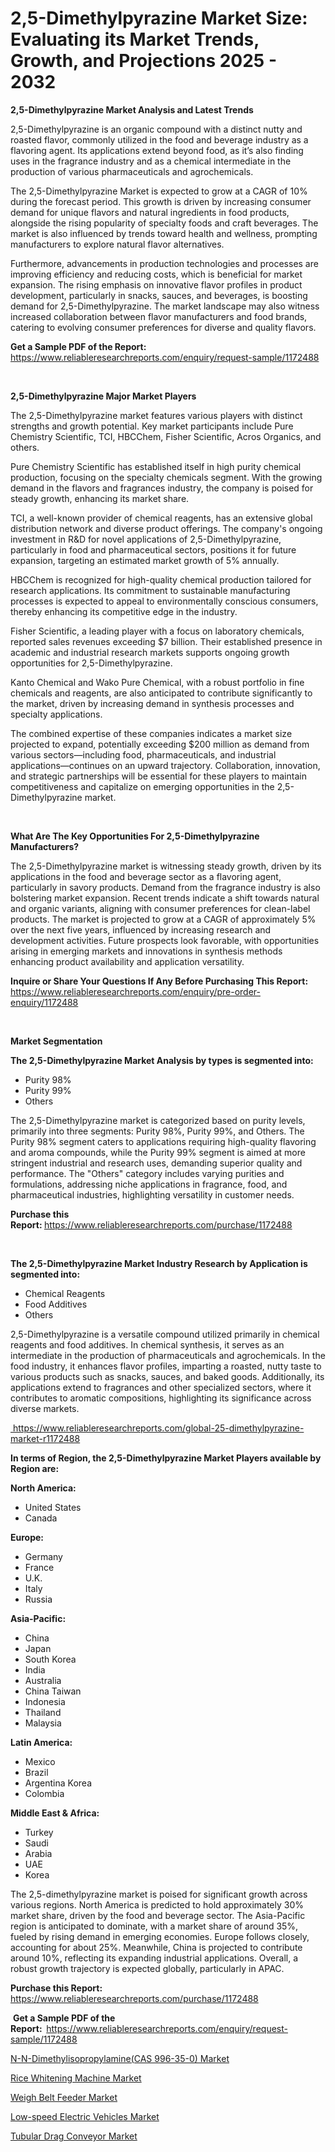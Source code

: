 <p><h1>2,5-Dimethylpyrazine Market Size: Evaluating its Market Trends, Growth, and Projections 2025 - 2032</h1></p><p><strong>2,5-Dimethylpyrazine Market Analysis and Latest Trends</strong></p>
<p><p>2,5-Dimethylpyrazine is an organic compound with a distinct nutty and roasted flavor, commonly utilized in the food and beverage industry as a flavoring agent. Its applications extend beyond food, as it’s also finding uses in the fragrance industry and as a chemical intermediate in the production of various pharmaceuticals and agrochemicals.</p><p>The 2,5-Dimethylpyrazine Market is expected to grow at a CAGR of 10% during the forecast period. This growth is driven by increasing consumer demand for unique flavors and natural ingredients in food products, alongside the rising popularity of specialty foods and craft beverages. The market is also influenced by trends toward health and wellness, prompting manufacturers to explore natural flavor alternatives.</p><p>Furthermore, advancements in production technologies and processes are improving efficiency and reducing costs, which is beneficial for market expansion. The rising emphasis on innovative flavor profiles in product development, particularly in snacks, sauces, and beverages, is boosting demand for 2,5-Dimethylpyrazine. The market landscape may also witness increased collaboration between flavor manufacturers and food brands, catering to evolving consumer preferences for diverse and quality flavors.</p></p>
<p><strong>Get a Sample PDF of the Report:&nbsp;</strong> <a href="https://www.reliableresearchreports.com/enquiry/request-sample/1172488?utm_campaign=2286&utm_medium=2&utm_source=Github&utm_content=ia&utm_term=24032025&utm_id=25-dimethylpyrazine">https://www.reliableresearchreports.com/enquiry/request-sample/1172488</a></p>
<p>&nbsp;</p>
<p><strong>2,5-Dimethylpyrazine Major Market Players</strong></p>
<p><p>The 2,5-Dimethylpyrazine market features various players with distinct strengths and growth potential. Key market participants include Pure Chemistry Scientific, TCI, HBCChem, Fisher Scientific, Acros Organics, and others. </p><p>Pure Chemistry Scientific has established itself in high purity chemical production, focusing on the specialty chemicals segment. With the growing demand in the flavors and fragrances industry, the company is poised for steady growth, enhancing its market share.</p><p>TCI, a well-known provider of chemical reagents, has an extensive global distribution network and diverse product offerings. The company's ongoing investment in R&D for novel applications of 2,5-Dimethylpyrazine, particularly in food and pharmaceutical sectors, positions it for future expansion, targeting an estimated market growth of 5% annually.</p><p>HBCChem is recognized for high-quality chemical production tailored for research applications. Its commitment to sustainable manufacturing processes is expected to appeal to environmentally conscious consumers, thereby enhancing its competitive edge in the industry.</p><p>Fisher Scientific, a leading player with a focus on laboratory chemicals, reported sales revenues exceeding $7 billion. Their established presence in academic and industrial research markets supports ongoing growth opportunities for 2,5-Dimethylpyrazine.</p><p>Kanto Chemical and Wako Pure Chemical, with a robust portfolio in fine chemicals and reagents, are also anticipated to contribute significantly to the market, driven by increasing demand in synthesis processes and specialty applications.</p><p>The combined expertise of these companies indicates a market size projected to expand, potentially exceeding $200 million as demand from various sectors—including food, pharmaceuticals, and industrial applications—continues on an upward trajectory. Collaboration, innovation, and strategic partnerships will be essential for these players to maintain competitiveness and capitalize on emerging opportunities in the 2,5-Dimethylpyrazine market.</p></p>
<p>&nbsp;</p>
<p><strong>What Are The Key Opportunities For 2,5-Dimethylpyrazine Manufacturers?</strong></p>
<p><p>The 2,5-Dimethylpyrazine market is witnessing steady growth, driven by its applications in the food and beverage sector as a flavoring agent, particularly in savory products. Demand from the fragrance industry is also bolstering market expansion. Recent trends indicate a shift towards natural and organic variants, aligning with consumer preferences for clean-label products. The market is projected to grow at a CAGR of approximately 5% over the next five years, influenced by increasing research and development activities. Future prospects look favorable, with opportunities arising in emerging markets and innovations in synthesis methods enhancing product availability and application versatility.</p></p>
<p><strong>Inquire or Share Your Questions If Any Before Purchasing This Report:</strong> <a href="https://www.reliableresearchreports.com/enquiry/pre-order-enquiry/1172488?utm_campaign=2286&utm_medium=2&utm_source=Github&utm_content=ia&utm_term=24032025&utm_id=25-dimethylpyrazine">https://www.reliableresearchreports.com/enquiry/pre-order-enquiry/1172488</a></p>
<p>&nbsp;</p>
<p><strong>Market Segmentation</strong></p>
<p><strong>The 2,5-Dimethylpyrazine Market Analysis by types is segmented into:</strong></p>
<p><ul><li>Purity 98%</li><li>Purity 99%</li><li>Others</li></ul></p>
<p><p>The 2,5-Dimethylpyrazine market is categorized based on purity levels, primarily into three segments: Purity 98%, Purity 99%, and Others. The Purity 98% segment caters to applications requiring high-quality flavoring and aroma compounds, while the Purity 99% segment is aimed at more stringent industrial and research uses, demanding superior quality and performance. The "Others" category includes varying purities and formulations, addressing niche applications in fragrance, food, and pharmaceutical industries, highlighting versatility in customer needs.</p></p>
<p><strong>Purchase this Report:&nbsp;</strong><a href="https://www.reliableresearchreports.com/purchase/1172488?utm_campaign=2286&utm_medium=2&utm_source=Github&utm_content=ia&utm_term=24032025&utm_id=25-dimethylpyrazine">https://www.reliableresearchreports.com/purchase/1172488</a></p>
<p>&nbsp;</p>
<p><strong>The 2,5-Dimethylpyrazine Market Industry Research by Application is segmented into:</strong></p>
<p><ul><li>Chemical Reagents</li><li>Food Additives</li><li>Others</li></ul></p>
<p><p>2,5-Dimethylpyrazine is a versatile compound utilized primarily in chemical reagents and food additives. In chemical synthesis, it serves as an intermediate in the production of pharmaceuticals and agrochemicals. In the food industry, it enhances flavor profiles, imparting a roasted, nutty taste to various products such as snacks, sauces, and baked goods. Additionally, its applications extend to fragrances and other specialized sectors, where it contributes to aromatic compositions, highlighting its significance across diverse markets.</p></p>
<p><a href="https://www.reliableresearchreports.com/global-25-dimethylpyrazine-market-r1172488?utm_campaign=2286&utm_medium=2&utm_source=Github&utm_content=ia&utm_term=24032025&utm_id=25-dimethylpyrazine">&nbsp;https://www.reliableresearchreports.com/global-25-dimethylpyrazine-market-r1172488</a></p>
<p><strong>In terms of Region, the 2,5-Dimethylpyrazine Market Players available by Region are:</strong></p>
<p>
    <p> <strong> North America: </strong>
        <ul>
            <li>United States</li>
            <li>Canada</li>
        </ul>
        </p> 
    <p> <strong> Europe: </strong>
        <ul>
            <li>Germany</li>
            <li>France</li>
            <li>U.K.</li>
            <li>Italy</li>
            <li>Russia</li>
        </ul>
        </p> 
    <p> <strong> Asia-Pacific: </strong>
        <ul>
            <li>China</li>
            <li>Japan</li>
            <li>South Korea</li>
            <li>India</li>
            <li>Australia</li>
            <li>China Taiwan</li>
            <li>Indonesia</li>
            <li>Thailand</li>
            <li>Malaysia</li>
        </ul>
        </p> 
    <p> <strong> Latin America: </strong>
        <ul>
            <li>Mexico</li>
            <li>Brazil</li>
            <li>Argentina Korea</li>
            <li>Colombia</li>
        </ul>
        </p> 
    <p> <strong> Middle East & Africa: </strong>
        <ul>
            <li>Turkey</li>
            <li>Saudi</li>
            <li>Arabia</li>
            <li>UAE</li>
            <li>Korea</li>
        </ul>
    </p>
    </p>
<p><p>The 2,5-dimethylpyrazine market is poised for significant growth across various regions. North America is predicted to hold approximately 30% market share, driven by the food and beverage sector. The Asia-Pacific region is anticipated to dominate, with a market share of around 35%, fueled by rising demand in emerging economies. Europe follows closely, accounting for about 25%. Meanwhile, China is projected to contribute around 10%, reflecting its expanding industrial applications. Overall, a robust growth trajectory is expected globally, particularly in APAC.</p></p>
<p><strong>Purchase this Report: </strong><a href="https://www.reliableresearchreports.com/purchase/1172488?utm_campaign=2286&utm_medium=2&utm_source=Github&utm_content=ia&utm_term=24032025&utm_id=25-dimethylpyrazine">https://www.reliableresearchreports.com/purchase/1172488</a></p>
<p>&nbsp;<strong>Get a Sample PDF of the Report:&nbsp;&nbsp;</strong><a href="https://www.reliableresearchreports.com/enquiry/request-sample/1172488?utm_campaign=2286&utm_medium=2&utm_source=Github&utm_content=ia&utm_term=24032025&utm_id=25-dimethylpyrazine">https://www.reliableresearchreports.com/enquiry/request-sample/1172488</a></p>
<p><strong></strong></p>
<p><p><a href="https://github.com/buluckcapps2/Market-Research-Report-List-1/blob/main/n-n-dimethylisopropylaminecas-996-35-0-market.md?utm_campaign=2286&utm_medium=2&utm_source=Github&utm_content=ia&utm_term=24032025&utm_id=25-dimethylpyrazine">N-N-Dimethylisopropylamine(CAS 996-35-0) Market</a></p><p><a href="https://www.linkedin.com/pulse/global-rice-whitening-machine-market-product-types-applications-sz31e?utm_campaign=2286&utm_medium=2&utm_source=Github&utm_content=ia&utm_term=24032025&utm_id=25-dimethylpyrazine">Rice Whitening Machine Market</a></p><p><a href="https://www.linkedin.com/pulse/weigh-belt-feeder-market-size-growing-cagr-68-forecast-zr8he?utm_campaign=2286&utm_medium=2&utm_source=Github&utm_content=ia&utm_term=24032025&utm_id=25-dimethylpyrazine">Weigh Belt Feeder Market</a></p><p><a href="https://github.com/floengsubb/Market-Research-Report-List-1/blob/main/low-speed-electric-vehicles-market.md?utm_campaign=2286&utm_medium=2&utm_source=Github&utm_content=ia&utm_term=24032025&utm_id=25-dimethylpyrazine">Low-speed Electric Vehicles Market</a></p><p><a href="https://www.linkedin.com/pulse/comprehensive-market-analysis-tubular-drag-conveyor-projected-w6bue?utm_campaign=2286&utm_medium=2&utm_source=Github&utm_content=ia&utm_term=24032025&utm_id=25-dimethylpyrazine">Tubular Drag Conveyor Market</a></p></p>